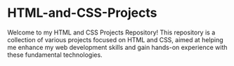 # HTML-and-CSS-Projects
Welcome to my HTML and CSS Projects Repository! This repository is a collection of various projects focused on HTML and CSS, aimed at helping me enhance my web development skills and gain hands-on experience with these fundamental technologies.
